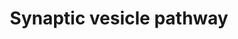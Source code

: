 ---
annotations:
- id: PW:0001072
  type: Pathway Ontology
  value: synaptic vesicle cycle pathway
authors:
- Mkutmon
- MaintBot
- Eweitz
description: 'Pathway depicting synaptic transmission of neurotransmitters from the
  presynaptic nerve terminal to the synaptic cleft upon depolarization. Synaptotagmin
  mediated transport along the nerve cell cytoskeleton indicates the initial step
  of this process. Originally created by Joanna S. Fong and Nathan Salomonis in the
  Bruce Conklin laboratory 5/12/2000 for use in GenMAPP. Genes associated with neurotransmitter
  reuptake from the synaptic left were obtained from the Gene Ontology term GO:0001504.
  For additional information see: http://en.wikipedia.org/wiki/Synaptic_vesicle'
last-edited: 2021-05-21
organisms:
- Bos taurus
redirect_from:
- /index.php/Pathway:WP3224
- /instance/WP3224
- /instance/WP3224_r117618
revision: r117618
schema-jsonld:
- '@context': https://schema.org/
  '@id': https://wikipathways.github.io/pathways/WP3224.html
  '@type': Dataset
  creator:
    '@type': Organization
    name: WikiPathways
  description: 'Pathway depicting synaptic transmission of neurotransmitters from
    the presynaptic nerve terminal to the synaptic cleft upon depolarization. Synaptotagmin
    mediated transport along the nerve cell cytoskeleton indicates the initial step
    of this process. Originally created by Joanna S. Fong and Nathan Salomonis in
    the Bruce Conklin laboratory 5/12/2000 for use in GenMAPP. Genes associated with
    neurotransmitter reuptake from the synaptic left were obtained from the Gene Ontology
    term GO:0001504. For additional information see: http://en.wikipedia.org/wiki/Synaptic_vesicle'
  keywords:
  - AP2A1
  - AP2A2
  - AP2B1
  - AP2M1
  - AP2S1
  - ATP1A2
  - CACNA1A
  - CACNA1B
  - CLN8
  - CLTA
  - CLTC
  - CPLX2
  - CPLX3
  - DNM1
  - DNM1L
  - DNM2
  - DNM3
  - Dopamine
  - L-Glutamine
  - NAPA
  - NSF
  - PARK7
  - RAB3A
  - RIMS1
  - SLC17A6
  - SLC17A7
  - SLC17A8
  - SLC18A1
  - SLC18A2
  - SLC18A3
  - SLC1A3
  - SLC22A3
  - SLC25A4
  - SLC32A1
  - SLC38A1
  - SLC6A4
  - SNAP25
  - STX1A
  - STX1B
  - STX2
  - STX3
  - STXBP1
  - SYN1
  - SYN2
  - SYN3
  - SYP
  - SYT1
  - Serotonin
  - UNC13A
  - UNC13B
  - UNC13C
  - VAMP2
  license: CC0
  name: Synaptic vesicle pathway
seo: CreativeWork
title: Synaptic vesicle pathway
wpid: WP3224
---
